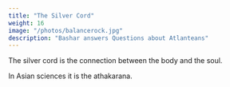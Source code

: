 ```yaml
---
title: "The Silver Cord"
weight: 16
image: "/photos/balancerock.jpg"
description: "Bashar answers Questions about Atlanteans"
---
```



The silver cord is the connection between the body and the soul. 

In Asian sciences it is the athakarana. 

